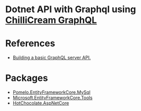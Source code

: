 # Dotnet API with Graphql using [ChilliCream GraphQL](https://github.com/ChilliCream/hotchocolate)

# References
* [Building a basic GraphQL server API.](https://github.com/ChilliCream/graphql-workshop/blob/master/docs/1-creating-a-graphql-server-project.md)

# Packages
* [Pomelo.EntityFrameworkCore.MySql](https://www.nuget.org/packages/Pomelo.EntityFrameworkCore.MySql/5.0.0-alpha.2?_src=template)
* [Microsoft.EntityFrameworkCore.Tools](https://www.nuget.org/packages/Microsoft.EntityFrameworkCore.Tools/5.0.1?_src=template)
* [HotChocolate.AspNetCore](https://www.nuget.org/packages/HotChocolate.AspNetCore/11.0.9?_src=template)
